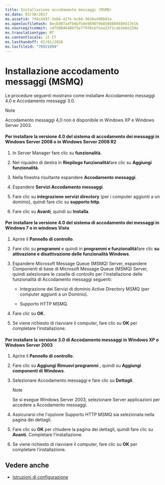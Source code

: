 ```yaml
---
title: Installazione accodamento messaggi (MSMQ)
ms.date: 03/30/2017
ms.assetid: 7ddcd497-3e04-427e-bc04-3610ad98b01e
ms.openlocfilehash: 8ecbd07adfb6bfb4e9898f9b8508809480d17e16
ms.sourcegitcommit: cdf5084648bf5e77970cbfeaa23f1cab3e6e234e
ms.translationtype: MT
ms.contentlocale: it-IT
ms.lasthandoff: 02/01/2020
ms.locfileid: "76921094"
---
```

# <a name="installing-message-queuing-msmq"></a>Installazione accodamento messaggi (MSMQ)
Le procedure seguenti mostrano come installare Accodamento messaggi 4.0 e Accodamento messaggi 3.0.  
  
> [!NOTE]
> Accodamento messaggi 4,0 non è disponibile in Windows XP e Windows Server 2003.  
  
#### <a name="to-install-message-queuing-40-on-windows-server-2008-or-windows-server-2008-r2"></a>Per installare la versione 4.0 del sistema di accodamento dei messaggi in Windows Server 2008 o in Windows Server 2008 R2  
  
1. In Server Manager fare clic su **funzionalità**.  
  
2. Nel riquadro di destra in **Riepilogo funzionalità**fare clic su **Aggiungi funzionalità**.  
  
3. Nella finestra risultante espandere **Accodamento messaggi**.  
  
4. Espandere **Servizi Accodamento messaggi**.  
  
5. Fare clic su **integrazione servizi directory** (per i computer aggiunti a un dominio), quindi fare clic su **supporto http**.  
  
6. Fare clic su **Avanti**, quindi su **Installa**.  
  
#### <a name="to-install-message-queuing-40-on-windows-7-or-windows-vista"></a>Per installare la versione 4.0 del sistema di accodamento dei messaggi in Windows 7 o in windows Vista  
  
1. Aprire il **Pannello di controllo**.  
  
2. Fare clic su **programmi** e quindi in **programmi e funzionalità**fare clic **su attivazione e disattivazione delle funzionalità Windows**.  
  
3. Espandere Microsoft Message Queue (MSMQ) Server, espandere Componenti di base di Microsoft Message Queue (MSMQ) Server, quindi selezionare le caselle di controllo per l'installazione delle funzionalità di Accodamento messaggi seguenti:  
  
    - Integrazione dei Servizi di dominio Active Directory MSMQ (per computer aggiunti a un Dominio).  
  
    - Supporto HTTP MSMQ.  
  
4. Fare clic su **OK**.  
  
5. Se viene richiesto di riavviare il computer, fare clic su **OK** per completare l'installazione.  
  
#### <a name="to-install-message-queuing-30-on-windows-xp-and-windows-server-2003"></a>Per installare la versione 3.0 di Accodamento messaggi in Windows XP o Windows Server 2003  
  
1. Aprire il **Pannello di controllo**.  
  
2. Fare clic su **Aggiungi Rimuovi programmi** , quindi su **Aggiungi componenti di Windows**.  
  
3. Selezionare Accodamento messaggi e fare clic su **Dettagli**.  
  
    > [!NOTE]
    > Se si esegue Windows Server 2003, selezionare Server applicazioni per accedere a Accodamento messaggi.  
  
4. Assicurarsi che l'opzione Supporto HTTP MSMQ sia selezionata nella pagina dei dettagli.  
  
5. Fare clic su **OK** per chiudere la pagina dei dettagli, quindi fare clic su **Avanti**. Completare l'installazione.  
  
6. Se viene richiesto di riavviare il computer, fare clic su **OK** per completare l'installazione.  
  
## <a name="see-also"></a>Vedere anche

- [Istruzioni di configurazione](../../../../docs/framework/wcf/samples/set-up-instructions.md)
